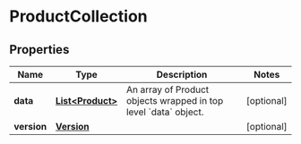 
# ProductCollection

## Properties
Name | Type | Description | Notes
------------ | ------------- | ------------- | -------------
**data** | [**List&lt;Product&gt;**](Product.md) | An array of Product objects wrapped in top level &#x60;data&#x60; object. |  [optional]
**version** | [**Version**](Version.md) |  |  [optional]



